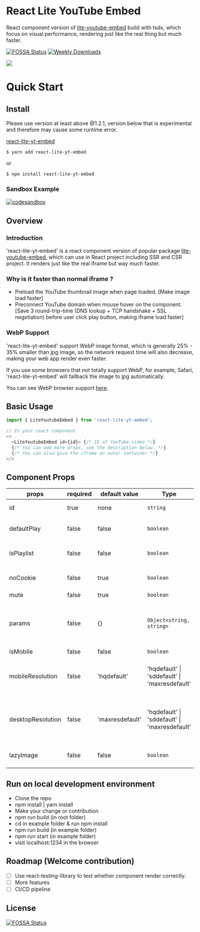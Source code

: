 # React Lite YouTube Embed
React component version of [lite-youtube-embed](https://github.com/paulirish/lite-youtube-embed) build with tsdx, which focus on visual performance, rendering just like the real thing but much faster.

[![FOSSA Status](https://app.fossa.com/api/projects/git%2Bgithub.com%2Fkylemocode%2Freact-lite-yt-embed.svg?type=shield)](https://app.fossa.com/projects/git%2Bgithub.com%2Fkylemocode%2Freact-lite-yt-embed?ref=badge_shield)
[![Weekly Downloads](https://img.shields.io/npm/dw/react-lite-yt-embed)](https://img.shields.io/npm/dw/react-lite-yt-embed)

![](https://i.imgur.com/7QkCbgl.gif)

# Quick Start

## Install
Please use version at least above @1.2.1, version below that is experimental and therefore may cause some runtime error.

[react-lite-yt-embed](https://www.npmjs.com/package/react-lite-yt-embed)
```shell
$ yarn add react-lite-yt-embed
```

or

```shell
$ npm install react-lite-yt-embed
```

### Sandbox Example
[![codesandbox](https://codesandbox.io/static/img/play-codesandbox.svg)](https://codesandbox.io/s/blissful-fog-d02pi?file=/src/App.js)

## Overview
### Introduction
'react-lite-yt-embed' is a react component version of popular package [lite-youtube-embed](https://github.com/paulirish/lite-youtube-embed), which can use in React project including SSR and CSR project. It renders just like the real iframe but way much faster.

### Why is it faster than normal iframe ?
- Preload the YouTube thumbnail image when page loaded. [Make image load faster]
- Preconnect YouTube domain when mouse hover on the component. [Save 3 round-trip-time (DNS lookup + TCP handshake + SSL negotiation) before user click play button, making iframe load faster]

### WebP Support
'react-lite-yt-embed' support WebP image format, which is generally 25% - 35% smaller than jpg image, so the network request time will also decrease, making your web app render even faster.

If you use some browsers that not totally support WebP, for example, Safari, 'react-lite-yt-embed' will fallback the image to jpg automatically.

You can see WebP browser support [here](https://caniuse.com/?search=webp).

## Basic Usage

```javascript
import { LiteYoutubeEmbed } from 'react-lite-yt-embed';

// In your react component
<>
  <LiteYoutubeEmbed id={id}> {/* ID of YouTube video */}
  {/* You can add more props, see the description below. */}
  {/* You can also give the iframe an outer container */}
</>
```

## Component Props

| props             | required | default value   | Type                                          | Description                                                                                                                        |
|-------------------|----------|-----------------|-----------------------------------------------|------------------------------------------------------------------------------------------------------------------------------------|
| id                | true     | none            | `string`                                      | The unique id of the youtube video                                                                                                 |
| defaultPlay       | false    | false           | `boolean`                                     | Set defaultPlay as  `true`  will directly show youtube iframe                                                                      |
| isPlaylist        | false    | false           | `boolean`                                     | If you want to play playlist, set this as `true` and pass the playlist id                                                          |
| noCookie          | false    | true            | `boolean`                                     | Use "https://www.youtube-nocookie.com" as path or "https://www.youtube.com"                                                        |
| mute              | false    | true            | `boolean`                                     | Set the video is mute or not.                                                                                                      |
| params            | false    | {}              | `Object<string, string>`                      | Query string params (autoplay and mute are default query string, you do not have to set them), the value have to be a string type. |
| isMobile          | false    | false           | `boolean`                                     | Use in mobile device or not.                                                                                                       |
| mobileResolution  | false    | 'hqdefault'     | 'hqdefault' \| 'sddefault' \| 'maxresdefault' | You can specify the resolution of the thumbnail image on the phone (default is hqdefault, which is a lower resolution).            |
| desktopResolution | false    | 'maxresdefault' | 'hqdefault' \| 'sddefault' \| 'maxresdefault' | You can specify the resolution of the thumbnail image on the desktop (default is maxresdefault, which is the highest resolution).  |
| lazyImage         | false    | false           | `boolean`                                     | If true, set the img loading attribute to 'lazy', default is undefined.                                                            |

## Run on local development environment
  - Clone the repo
  - npm install | yarn install
  - Make your change or contribution
  - npm run build (in root folder)
  - cd in example folder & run npm install
  - npm run build (in example folder)
  - npm run start (in example folder)
  - visit localhost:1234 in the browser

## Roadmap (Welcome contribution)
  - [ ] Use react-testing-library to test whether component render correctly.
  - [ ] More features
  - [ ] CI/CD pipeline

## License
[![FOSSA Status](https://app.fossa.com/api/projects/git%2Bgithub.com%2Fkylemocode%2Freact-lite-yt-embed.svg?type=large)](https://app.fossa.com/projects/git%2Bgithub.com%2Fkylemocode%2Freact-lite-yt-embed?ref=badge_large)
